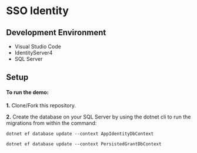 # SSO Identity

## Development Environment
- Visual Studio Code
- IdentityServer4
- SQL Server

## Setup

#### To run the demo:

**1.** Clone/Fork this repository.

**2.** Create the database on your SQL Server by using the dotnet cli to run the migrations from within the command:

<pre><code>dotnet ef database update --context AppIdentityDbContext</code></pre>
<pre><code>dotnet ef database update --context PersistedGrantDbContext</code></pre>


 

